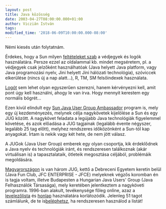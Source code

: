 ```yaml
---
layout: post
title: Java közösség
date: 2003-04-27T08:00:00.000+01:00
author: Viczián István
tags:
modified_time: '2018-06-09T10:00:00.000-08:00'
---
```


Némi kiesés után folytatnám.

Érdekes, hogy a Sun milyen [feltételeket
szab](http://www.sun.com/policies/trademarks/) a védjegyek és logók
használatára. Persze ezzel az oldalammal kb. mindet megséretem, pl. a
védjegyek csak jelzőként használhatóak (Java helyett Java platform, vagy
Java programozási nyelv, Jini helyett Jini hálózati technológia),
szóviccek elkerülése (nincs új a nap alatt...), R, TM, SM felsőindexek
használata.

[Logót](http://logos.sun.com) sem lehet olyan egyszerűen szerezni, hanem
kérvényezni kell, amit pont úgy kell használni, ahogy le van írva. Hogy
mennyit kerestem egy normális bögrét...

Ezen kívül elindult egy [Sun Java User Group
Ambassador](http://java.sun.com/jugs/ambassador/) program is, mely egy
új kezdeményezés, melynek célja nagykövetek kijelölése a Sun és egy JUG
között. A nagykövet feladata a legújabb Java technológiák figyelemmel
követése, és azok előadása a JUG tagjainak (legalább évente négyszer,
legalább 25 tag előtt), melyhez rendszeres időközönként a Sun-tól kap
anyagokat. Írtam is nekik vagy két hete, de nem jött válasz.

A JUGok (Java User Group) emberek egy olyan csoportja, kik érdeklődnek a
Java nyelv és technológiák iránt, és rendszeresen találkoznak (akár
virtuálisan is) a tapasztalataik, ötleteik megosztása céljából,
problémáik megoldására.

[Magyarországon](http://servlet.java.sun.com/jugs/europe/hun) is van
három JUG, kettő a Debreceni Egyetem keretin belül (Java Fun Club, JFC
ENTERPRISE - JFCE) melyeknek végzős koromban én is tagja voltam, illetve
Budapesten a Hungarian Java Users' Group (Java Felhasználók Társasága),
mely keretében jelentkeztem a nagyköveti programra. 1996-ban alakult,
tevékenysége főleg online, azaz a
[levelezőlista](http://javasite.bme.hu/javalist/) és
[honlap](http://javasite.bme.hu) használatára korlátozódik. Jelenleg 51
tagot számlálunk, de te
is[beléphetsz](http://servlet.java.sun.com/jugs/europe/hun/budapest), ha
rendszeresen használod a listát!

